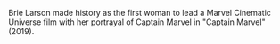 Brie Larson made history as the first woman to lead a Marvel Cinematic Universe film with her portrayal of Captain Marvel in "Captain Marvel" (2019).
